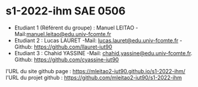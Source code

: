 # s1-2022-ihm SAE 0506
* Etudiant 1 (Référent du groupe) : Manuel LEITAO  -Mail:manuel.leitao@edu.univ-fcomte.fr  
* Etudiant 2 : Lucas LAURET -Mail: lucas.lauret@edu.univ-fcomte.fr  -Github: https://github.com/llauret-iut90   
* Etudiant 3 : Chahid YASSINE -Mail: chahid.yassine@edu.univ-fcomte.fr.  Github: https://github.com/cyassine-iut90

l'URL du site github page : https://mleitao2-iut90.github.io/s1-2022-ihm/  
l'URL du projet github : https://github.com/mleitao2-iut90/s1-2022-ihm
